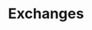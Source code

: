 ---
title: Exchanges
excerpt: ''
deprecated: false
hidden: false
metadata:
  title: ''
  description: ''
  robots: index
next:
  description: ''
---